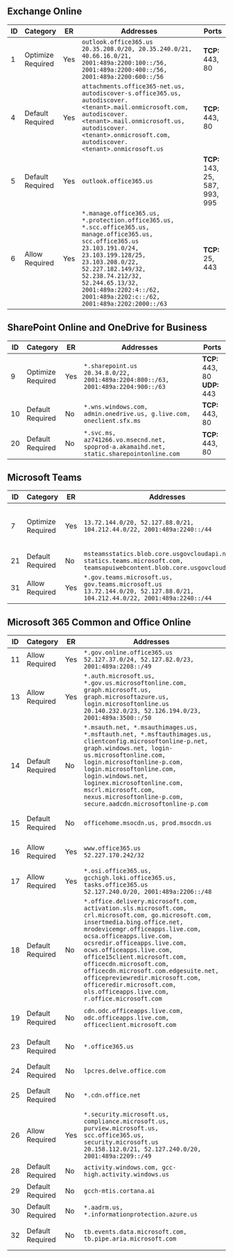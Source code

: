 <!--THIS FILE IS AUTOMATICALLY GENERATED. MANUAL CHANGES WILL BE OVERWRITTEN.-->
<!--Please contact the Office 365 Endpoints team with any questions.-->
<!--USGovGCCHigh endpoints version 2025013000-->
<!--File generated 2025-02-14 06:02:04.4753-->

## Exchange Online

ID | Category | ER | Addresses | Ports
-- | -------------------- | --- | ---------------------------------------------------------------------------------------------------------------------------------------------------------------------------------------------------------------------------------------------------------------------------------------------------- | -------------------------------
1 | Optimize<BR>Required | Yes | `outlook.office365.us`<BR>`20.35.208.0/20, 20.35.240.0/21, 40.66.16.0/21, 2001:489a:2200:100::/56, 2001:489a:2200:400::/56, 2001:489a:2200:600::/56` | **TCP:** 443, 80
4 | Default<BR>Required | Yes | `attachments.office365-net.us, autodiscover-s.office365.us, autodiscover.<tenant>.mail.onmicrosoft.com, autodiscover.<tenant>.mail.onmicrosoft.us, autodiscover.<tenant>.onmicrosoft.com, autodiscover.<tenant>.onmicrosoft.us` | **TCP:** 443, 80
5 | Default<BR>Required | Yes | `outlook.office365.us` | **TCP:** 143, 25, 587, 993, 995
6 | Allow<BR>Required | Yes | `*.manage.office365.us, *.protection.office365.us, *.scc.office365.us, manage.office365.us, scc.office365.us`<BR>`23.103.191.0/24, 23.103.199.128/25, 23.103.208.0/22, 52.227.182.149/32, 52.238.74.212/32, 52.244.65.13/32, 2001:489a:2202:4::/62, 2001:489a:2202:c::/62, 2001:489a:2202:2000::/63` | **TCP:** 25, 443

## SharePoint Online and OneDrive for Business

ID | Category | ER | Addresses | Ports
-- | -------------------- | --- | --------------------------------------------------------------------------------------- | --------------------------------
9 | Optimize<BR>Required | Yes | `*.sharepoint.us`<BR>`20.34.8.0/22, 2001:489a:2204:800::/63, 2001:489a:2204:900::/63` | **TCP:** 443, 80<BR>**UDP:** 443
10 | Default<BR>Required | No | `*.wns.windows.com, admin.onedrive.us, g.live.com, oneclient.sfx.ms` | **TCP:** 443, 80
20 | Default<BR>Required | No | `*.svc.ms, az741266.vo.msecnd.net, spoprod-a.akamaihd.net, static.sharepointonline.com` | **TCP:** 443, 80

## Microsoft Teams

ID | Category | ER | Addresses | Ports
-- | -------------------- | --- | ---------------------------------------------------------------------------------------------------------------------------- | -------------------------------
7 | Optimize<BR>Required | Yes | `13.72.144.0/20, 52.127.88.0/21, 104.212.44.0/22, 2001:489a:2240::/44` | **UDP:** 3478, 3479, 3480, 3481
21 | Default<BR>Required | No | `msteamsstatics.blob.core.usgovcloudapi.net, statics.teams.microsoft.com, teamsapuiwebcontent.blob.core.usgovcloudapi.net` | **TCP:** 443
31 | Allow<BR>Required | Yes | `*.gov.teams.microsoft.us, gov.teams.microsoft.us`<BR>`13.72.144.0/20, 52.127.88.0/21, 104.212.44.0/22, 2001:489a:2240::/44` | **TCP:**  443, 80

## Microsoft 365 Common and Office Online

ID | Category | ER | Addresses | Ports
-- | ------------------- | --- | ----------------------------------------------------------------------------------------------------------------------------------------------------------------------------------------------------------------------------------------------------------------------------------------------------------------------------------------------------------------------------------------------------------------------------------------------------------------- | ----------------
11 | Allow<BR>Required | Yes | `*.gov.online.office365.us`<BR>`52.127.37.0/24, 52.127.82.0/23, 2001:489a:2208::/49` | **TCP:** 443
13 | Allow<BR>Required | Yes | `*.auth.microsoft.us, *.gov.us.microsoftonline.com, graph.microsoft.us, graph.microsoftazure.us, login.microsoftonline.us`<BR>`20.140.232.0/23, 52.126.194.0/23, 2001:489a:3500::/50` | **TCP:** 443
14 | Default<BR>Required | No | `*.msauth.net, *.msauthimages.us, *.msftauth.net, *.msftauthimages.us, clientconfig.microsoftonline-p.net, graph.windows.net, login-us.microsoftonline.com, login.microsoftonline-p.com, login.microsoftonline.com, login.windows.net, loginex.microsoftonline.com, mscrl.microsoft.com, nexus.microsoftonline-p.com, secure.aadcdn.microsoftonline-p.com` | **TCP:** 443
15 | Default<BR>Required | No | `officehome.msocdn.us, prod.msocdn.us` | **TCP:** 443, 80
16 | Allow<BR>Required | Yes | `www.office365.us`<BR>`52.227.170.242/32` | **TCP:** 443, 80
17 | Allow<BR>Required | Yes | `*.osi.office365.us, gcchigh.loki.office365.us, tasks.office365.us`<BR>`52.127.240.0/20, 2001:489a:2206::/48` | **TCP:** 443
18 | Default<BR>Required | No | `*.office.delivery.microsoft.com, activation.sls.microsoft.com, crl.microsoft.com, go.microsoft.com, insertmedia.bing.office.net, mrodevicemgr.officeapps.live.com, ocsa.officeapps.live.com, ocsredir.officeapps.live.com, ocws.officeapps.live.com, office15client.microsoft.com, officecdn.microsoft.com, officecdn.microsoft.com.edgesuite.net, officepreviewredir.microsoft.com, officeredir.microsoft.com, ols.officeapps.live.com, r.office.microsoft.com` | **TCP:** 443, 80
19 | Default<BR>Required | No | `cdn.odc.officeapps.live.com, odc.officeapps.live.com, officeclient.microsoft.com` | **TCP:** 443, 80
23 | Default<BR>Required | No | `*.office365.us` | **TCP:** 443, 80
24 | Default<BR>Required | No | `lpcres.delve.office.com` | **TCP:** 443
25 | Default<BR>Required | No | `*.cdn.office.net` | **TCP:** 443, 80
26 | Allow<BR>Required | Yes | `*.security.microsoft.us, compliance.microsoft.us, purview.microsoft.us, scc.office365.us, security.microsoft.us`<BR>`20.158.112.0/21, 52.127.240.0/20, 2001:489a:2209::/49` | **TCP:** 443, 80
28 | Default<BR>Required | No | `activity.windows.com, gcc-high.activity.windows.us` | **TCP:** 443
29 | Default<BR>Required | No | `gcch-mtis.cortana.ai` | **TCP:** 443
30 | Default<BR>Required | No | `*.aadrm.us, *.informationprotection.azure.us` | **TCP:** 443
32 | Default<BR>Required | No | `tb.events.data.microsoft.com, tb.pipe.aria.microsoft.com` | **TCP:** 443, 80
